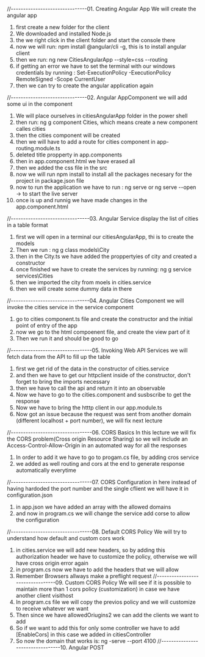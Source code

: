 //-------------------------------01. Creating Angular App
We will create the angular app
1. first create a new folder for the client
2. We downloaded and installed Node.js
3. the we right click in the client folder and start the console there
4. now we will run: npm install @angular/cli -g, this is to install angular client
5. then we run:  ng new CitiesAngularApp --style=css --routing
8. if getting an error we have to set the terminal with our windows credentials by running : Set-ExecutionPolicy -ExecutionPolicy RemoteSigned -Scope CurrentUser
9. then we can try to create the angular application again

//-------------------------------02. Angular AppComponent
we will add some ui in the component
1. We will place ourselves in citiesAngularApp folder in the power shell 
2. then run: ng g component Cities, which means create a new component calles cities
3. then the cities component will be created
4. then we will have to add a route for cities component in app-routing.module.ts
5. deleted title propperty in app.components
6. then in app.component.html we have erased all
7. then we added the css file in the src
8. now we will run npm install to install all the packages necesary for the project in package.json file
9. now to run the application we have to run : ng serve or ng serve --open -> to start the live server
10. once is up and runnig we have made changes in the app.component.html

//--------------------------------03. Angular Service
display the list of cities in a table format
1. first we will open in a terminal our citiesAngularApp, thi is to create the models
2. Then we run : ng g class models\City
3. then in the City.ts we have added the proppertyies of city and created a constructor
4. once finished we have to create the services by running:  ng g service services\Cities
5. then we imported the city from moels in cities.service
6. then we will create some dummy data in there

//--------------------------------04. Angular Cities Component
we will invoke the cities service in the service component
1. go to cities component.ts file and create the constructor and the initial point of entry of the app
2. now we go to the html compoenent file, and create the view part of it
3. Then we run it and should be good to go

//---------------------------------05. Invoking Web API Services
we will fetch data from the API to fill up the table
1. first we get rid of the data in the constructor of cities.service
2. and then we have to get our httpclient inside of the constructor, don't forget to bring the imports necessary
3. then we have to call the api and return it into an observable
4. Now we have to go to the cities.component and susbscribe to get the response 
5. Now we have to bring the htttp client in our app.module.ts
6. Now got an issue because the request was sent from another domain (different localhost + port number), we will fix next lecture

//---------------------------------06. CORS Basics
In this lecture we will fix the CORS problem(Cross origin Resource Sharing) so we will include an Access-Control-Allow-Origin in an automated way for all the responses
1. In order to add it we have to go to progam.cs file, by adding cros service
2. we added as well routing and cors at the end to generate response automatically everytime

//---------------------------------07. CORS Configuration
in here instead of having hardoded the port number and the single cflient we will have it in configuration.json
1. in app.json we have added an array with the allowed domains
2.  and now in program.cs we will change the service add corse to allow the configuration

//---------------------------------08. Default CORS Policy
We will try to understand how default and custom cors work
1. in cities.service we will add new headers, so by adding this authorization header we have to customize the policy, otherwise we will have cross origin error again
2. in program.cs now we have to add the headers that we will allow
3. Remember Browsers allways make a preflight request
//---------------------------------09. Custom CORS Policy
We will see if it is possible to maintain more than 1 cors policy (customization) in case we have another client visithost
1. In program.cs file we will copy the previos policy and we will customize to receive whatever we want
2. Then since we have allowedOriugins2 we can add the clients we want to add
3. So if we want to add this for only some controller we have to add [EnableCors] in this case we added in citiesController
4. So now the domain that works is: ng -serve --port 4100
//---------------------------------10. Angular POST
